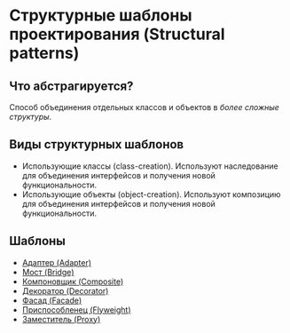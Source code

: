 # Структурные шаблоны проектирования (Structural patterns)

## Что абстрагируется?

Способ объединения отдельных классов и объектов в *более сложные структуры*.

## Виды структурных шаблонов

* Использующие классы (class-creation). Используют наследование для объединения интерфейсов и получения новой функциональности.
* Использующие объекты (object-creation). Используют композицию для объединения интерфейсов и получения новой функциональности.

## Шаблоны

* [Адаптер (Adapter)](./adapter)
* [Мост (Bridge)](./bridge)
* [Компоновщик (Composite)](./composite)
* [Декоратор (Decorator)](./decorator)
* [Фасад (Facade)](./facade)
* [Приспособленец (Flyweight)](./flyweight)
* [Заместитель (Proxy)](./proxy)
